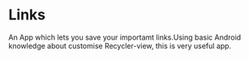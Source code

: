 # Links
An App which lets you save your importamt links.Using basic Android knowledge about customise Recycler-view, this is very useful app.
